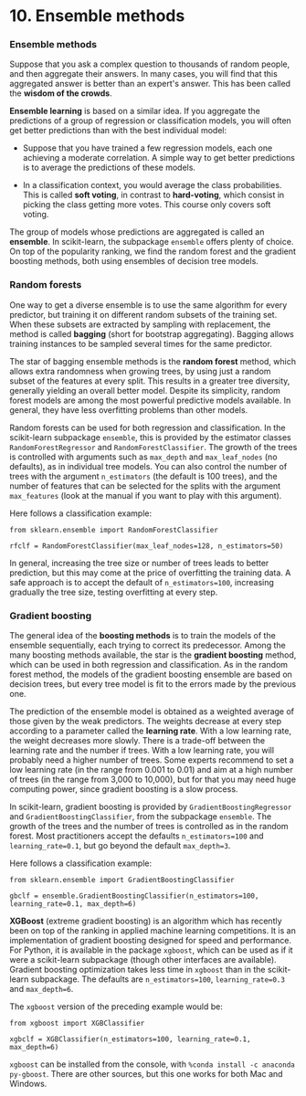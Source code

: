 # 10. Ensemble methods

### Ensemble methods

Suppose that you ask a complex question to thousands of random people, and then aggregate their answers. In many cases, you will find that this aggregated answer is better than an expert's answer. This has been called the **wisdom of the crowds**. 

**Ensemble learning** is based on a similar idea. If you aggregate the predictions of a group of regression or classification models, you will often get better predictions than with the best individual model:

* Suppose that you have trained a few regression models, each one achieving a moderate correlation. A simple way to get better predictions is to average the predictions of these models.

* In a classification context, you would average the class probabilities. This is called **soft voting**, in contrast to **hard-voting**, which consist in picking the class getting more votes. This course only covers soft voting.

The group of models whose predictions are aggregated is called an **ensemble**. In scikit-learn, the subpackage `ensemble` offers plenty of choice. On top of the popularity ranking, we find the random forest and the gradient boosting methods, both using ensembles of decision tree models.

### Random forests

One way to get a diverse ensemble is to use the same algorithm for every predictor, but training it on different random subsets of the training set. When these subsets are extracted by sampling with replacement, the method is called **bagging** (short for bootstrap aggregating). Bagging allows training instances to be sampled several times for the same predictor. 

The star of bagging ensemble methods is the **random forest** method, which allows extra randomness when growing trees, by using just a random subset of the features at every split. This results in a greater tree diversity, generally yielding an overall better model. Despite its simplicity, random forest models are among the most powerful predictive models available. In general, they have less overfitting problems than other models.

Random forests can be used for both regression and classification. In the scikit-learn subpackage `ensemble`, this is provided by the estimator classes `RandomForestRegressor` and `RandomForestClassifier`. The growth of the trees is controlled with arguments such as `max_depth` and `max_leaf_nodes` (no defaults), as in individual tree models. You can also control the number of trees with the argument `n_estimators` (the default is 100 trees), and the number of features that can be selected for the splits with the argument `max_features` (look at the manual if you want to play with this argument).

Here follows a classification example:

`from sklearn.ensemble import RandomForestClassifier`

`rfclf = RandomForestClassifier(max_leaf_nodes=128, n_estimators=50)`

In general, increasing the tree size or number of trees leads to better prediction, but this may come at the price of overfitting the training data. A safe approach is to accept the default of `n_estimators=100`, increasing gradually the tree size, testing overfitting at every step.

### Gradient boosting

The general idea of the **boosting methods** is to train the models of the ensemble sequentially, each trying to correct its predecessor. Among the many boosting methods available, the star is the **gradient boosting** method, which can be used in both regression and classification. As in the random forest method, the models of the gradient boosting ensemble are based on decision trees, but every tree model is fit to the errors made by the previous one.  

The prediction of the ensemble model is obtained as a weighted average of those given by the weak predictors. The weights decrease at every step according to a parameter called the **learning rate**. With a low learning rate, the weight decreases more slowly. There is a trade-off between the learning rate and the number if trees. With a low learning rate, you will probably need a higher number of trees. Some experts recommend to set a low learning rate (in the range from 0.001 to 0.01) and aim at a high number of trees (in the range from 3,000 to 10,000), but for that you may need huge computing power, since gradient boosting is a slow process.

In scikit-learn, gradient boosting is provided by `GradientBoostingRegressor` and `GradientBoostingClassifier`, from the subpackage `ensemble`. The growth of the trees and the number of trees is controlled as in the random forest. Most practitioners accept the defaults `n_estimators=100` and `learning_rate=0.1`, but go beyond the default `max_depth=3`.

Here follows a classification example:

`from sklearn.ensemble import GradientBoostingClassifier`

`gbclf = ensemble.GradientBoostingClassifier(n_estimators=100, learning_rate=0.1, max_depth=6)`

**XGBoost** (extreme gradient boosting) is an algorithm which has recently been on top of the ranking in applied machine learning competitions. It is an implementation of gradient boosting designed for speed and performance. For Python, it is available in the package `xgboost`, which can be used as if it were a scikit-learn subpackage (though other interfaces are available). Gradient boosting optimization takes less time in `xgboost` than in the scikit-learn subpackage. The defaults are `n_estimators=100`, `learning_rate=0.3` and `max_depth=6`. 

The `xgboost` version of the preceding example would be:

`from xgboost import XGBClassifier`

`xgbclf = XGBClassifier(n_estimators=100, learning_rate=0.1, max_depth=6)`

`xgboost` can be installed from the console, with `%conda install -c anaconda py-gboost`. There are other sources, but this one works for both Mac and Windows.
